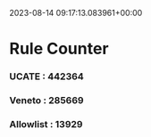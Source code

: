 2023-08-14 09:17:13.083961+00:00
# Rule Counter 
 ### UCATE : 442364

 ### Veneto : 285669

 ### Allowlist : 13929